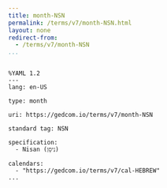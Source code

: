 ```yaml
---
title: month-NSN
permalink: /terms/v7/month-NSN.html
layout: none
redirect-from:
  - /terms/v7/month-NSN
...
```


```

%YAML 1.2
---
lang: en-US

type: month

uri: https://gedcom.io/terms/v7/month-NSN

standard tag: NSN

specification:
  - Nisan (נִיסָן)

calendars:
  - "https://gedcom.io/terms/v7/cal-HEBREW"
...

```
